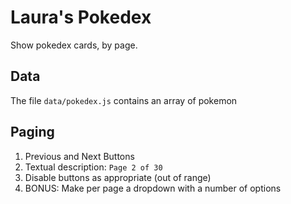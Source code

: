 # Laura's Pokedex

Show pokedex cards, by page.

## Data

The file `data/pokedex.js` contains an array of pokemon

## Paging

1. Previous and Next Buttons
1. Textual description: `Page 2 of 30`
1. Disable buttons as appropriate (out of range)
1. BONUS: Make per page a dropdown with a number of options
